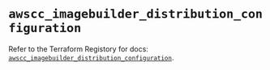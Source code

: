 # `awscc_imagebuilder_distribution_configuration`

Refer to the Terraform Registory for docs: [`awscc_imagebuilder_distribution_configuration`](https://registry.terraform.io/providers/hashicorp/awscc/0.70.0/docs/resources/imagebuilder_distribution_configuration).
